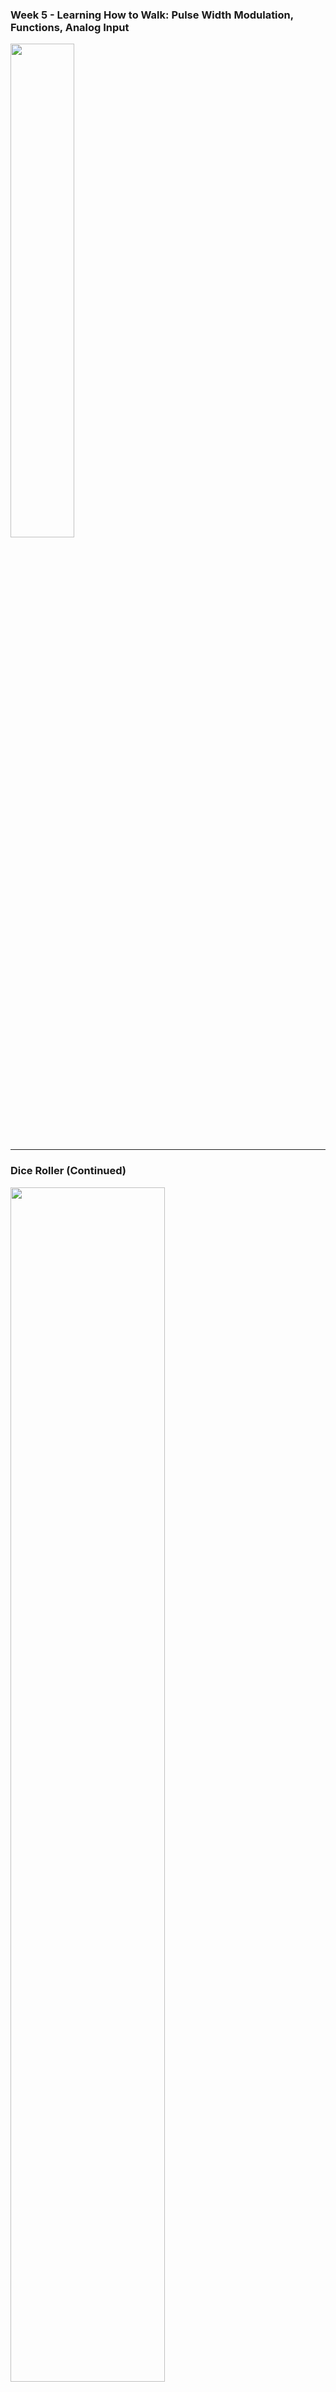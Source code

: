 ### Week 5 - Learning How to Walk: Pulse Width Modulation, Functions, Analog Input
<!-- .slide: class="" style=" height: 80vh" -->  

<div>
<img src="./images/walking.webp" style=" width:45%"></img>
</div>

---

### Dice Roller (Continued)
<!-- .slide: class="" style=" height: 80vh" -->  

<div>
<a href="https://www.tinkercad.com/things/ie93D0rU3rM-dice-roller-starter/editel?returnTo=https%3A%2F%2Fwww.tinkercad.com%2Fdashboard">
<img src="./images/starter.png" width=70% style=""></img>
</a>
</div>

---

### Dice Roller (Continued)
<!-- .slide: class="code_slide" style=" height: 100vh" -->  

<pre>
<code class="c-language data-line-numbers" data-trim data-noescape data-line-numbers="1-8">
// Declare constants
const int led_pin1 = 12;
const int led_pin2 = 11;
const int led_pin3 = 10;
const int led_pin4 = 9;
const int led_pin5 = 8;
const int led_pin6 = 7;

void setup() {

}

void loop() {

}
</code>
</pre>

---

### Dice Roller (Continued)
<!-- .slide: class="code_slide" style=" height: 100vh" -->  

```js [1: 10|11-16|9-17]
// declare constants
const int led_pin1 = 12;
const int led_pin2 = 11;
const int led_pin3 = 10;
const int led_pin4 = 9;
const int led_pin5 = 8;
const int led_pin6 = 7;

void setup() {
    // set led pins as outputs
    pinMode(led_pin1, OUTPUT);
    pinMode(led_pin2, OUTPUT);
    pinMode(led_pin3, OUTPUT);
    pinMode(led_pin4, OUTPUT);
    pinMode(led_pin5, OUTPUT);
    pinMode(led_pin6, OUTPUT);
}

void loop() {

}
```

---

### Dice Roller (Continued)
<!-- .slide: class="code_slide" style=" height: 100vh" -->  

```js [1: 9|9-10]
// declare constants
const int led_pin1 = 12;
const int led_pin2 = 11;
const int led_pin3 = 10;
const int led_pin4 = 9;
const int led_pin5 = 8;
const int led_pin6 = 7;

// declare variables
int dice_roll = 0;

void setup() {
    // set led pins as outputs
    pinMode(led_pin1, OUTPUT);
    pinMode(led_pin2, OUTPUT);
    pinMode(led_pin3, OUTPUT);
    pinMode(led_pin4, OUTPUT);
    pinMode(led_pin5, OUTPUT);
    pinMode(led_pin6, OUTPUT);
}

void loop() {

}
```


---

### Dice Roller (Continued)
<!-- .slide: class="code_slide" style=" height: 100vh" -->  

```js [1: 23|23-24]
// declare constants
const int led_pin1 = 12;
const int led_pin2 = 11;
const int led_pin3 = 10;
const int led_pin4 = 9;
const int led_pin5 = 8;
const int led_pin6 = 7;

// declare variables
int dice_roll = 0;

void setup() {
    // set led pins as outputs
    pinMode(led_pin1, OUTPUT);
    pinMode(led_pin2, OUTPUT);
    pinMode(led_pin3, OUTPUT);
    pinMode(led_pin4, OUTPUT);
    pinMode(led_pin5, OUTPUT);
    pinMode(led_pin6, OUTPUT);
}

void loop() {
    // get a random number each loop
    dice_roll = random(6);
}
```

---

### Dice Roller (Continued)
<!-- .slide: class="code_slide" style=" height: 100vh" -->  

```js [1: 21|21-22]
// declare constants
const int led_pin1 = 12;
const int led_pin2 = 11;
const int led_pin3 = 10;
const int led_pin4 = 9;
const int led_pin5 = 8;
const int led_pin6 = 7;

// declare variables
int dice_roll = 0;

void setup() {
    // set led pins as outputs
    pinMode(led_pin1, OUTPUT);
    pinMode(led_pin2, OUTPUT);
    pinMode(led_pin3, OUTPUT);
    pinMode(led_pin4, OUTPUT);
    pinMode(led_pin5, OUTPUT);
    pinMode(led_pin6, OUTPUT);

    // initialize serial monitor use
    Serial.begin(9600);
}

void loop() {
    // get a random number each loop
    dice_roll = random(6);
}
```


---

### Dice Roller (Continued)
<!-- .slide: class="code_slide" style=" height: 100vh" -->  

```js [1: 29|29-30]
// declare constants
const int led_pin1 = 12;
const int led_pin2 = 11;
const int led_pin3 = 10;
const int led_pin4 = 9;
const int led_pin5 = 8;
const int led_pin6 = 7;

// declare variables
int dice_roll = 0;

void setup() {
    // set led pins as outputs
    pinMode(led_pin1, OUTPUT);
    pinMode(led_pin2, OUTPUT);
    pinMode(led_pin3, OUTPUT);
    pinMode(led_pin4, OUTPUT);
    pinMode(led_pin5, OUTPUT);
    pinMode(led_pin6, OUTPUT);

    // initialize serial monitor use
    Serial.begin(9600);
}

void loop() {
    // get a random number each loop
    dice_roll = random(6);

    // print dice_roll to Serial Monitor
    Serial.println(dice_roll);
}
```

---

### Dice Roller (Continued)
<!-- .slide: class="code_slide" style=" height: 100vh" -->  

```js [1: 32|32-35|36-38|39-41|32-50]
// declare constants
const int led_pin1 = 12;
const int led_pin2 = 11;
const int led_pin3 = 10;
const int led_pin4 = 9;
const int led_pin5 = 8;
const int led_pin6 = 7;

// declare variables
int dice_roll = 0;

void setup() {
    // set led pins as outputs
    pinMode(led_pin1, OUTPUT);
    pinMode(led_pin2, OUTPUT);
    pinMode(led_pin3, OUTPUT);
    pinMode(led_pin4, OUTPUT);
    pinMode(led_pin5, OUTPUT);
    pinMode(led_pin6, OUTPUT);

    // initialize serial monitor use
    Serial.begin(9600);
}

void loop() {
    // get a random number each loop
    dice_roll = random(6);

    // print dice_roll to Serial Monitor
    Serial.println(dice_roll);

    // light up a random LED
    if (dice_roll == 0) {
        digitalWrite(led_pin1, HIGH);
    } 
    else if (dice_roll == 1) {
        digitalWrite(led_pin2, HIGH);
    } 
    else if (dice_roll == 2) {
        digitalWrite(led_pin3, HIGH);
    } 
    else if (dice_roll == 3) {
        digitalWrite(led_pin4, HIGH);
    } 
    else if (dice_roll == 4) {
        digitalWrite(led_pin5, HIGH);
    } 
    else if (dice_roll == 5) {
        digitalWrite(led_pin6, HIGH);
    }

    // add a delay of 1 second
    delay(1000);
}
```

---

### Dice Roller (Continued)
<!-- .slide: class="code_slide" style=" height: 100vh" -->  

```js [1: 55|55-61]
// declare constants
const int led_pin1 = 12;
const int led_pin2 = 11;
const int led_pin3 = 10;
const int led_pin4 = 9;
const int led_pin5 = 8;
const int led_pin6 = 7;

// declare variables
int dice_roll = 0;

void setup() {
    // set led pins as outputs
    pinMode(led_pin1, OUTPUT);
    pinMode(led_pin2, OUTPUT);
    pinMode(led_pin3, OUTPUT);
    pinMode(led_pin4, OUTPUT);
    pinMode(led_pin5, OUTPUT);
    pinMode(led_pin6, OUTPUT);

    // initialize serial monitor use
    Serial.begin(9600);
}

void loop() {
    // get a random number each loop
    dice_roll = random(6);

    // print dice_roll to Serial Monitor
    Serial.println(dice_roll);

    // light up a random LED
    if (dice_roll == 0) {
        digitalWrite(led_pin1, HIGH);
    } 
    else if (dice_roll == 1) {
        digitalWrite(led_pin2, HIGH);
    } 
    else if (dice_roll == 2) {
        digitalWrite(led_pin3, HIGH);
    } 
    else if (dice_roll == 3) {
        digitalWrite(led_pin4, HIGH);
    } 
    else if (dice_roll == 4) {
        digitalWrite(led_pin5, HIGH);
    } 
    else if (dice_roll == 5) {
        digitalWrite(led_pin6, HIGH);
    }

    // add a delay of 1 second
    delay(1000);

    // reset LEDs
    digitalWrite(led_pin1, LOW);
    digitalWrite(led_pin2, LOW);
    digitalWrite(led_pin3, LOW);
    digitalWrite(led_pin4, LOW);
    digitalWrite(led_pin5, LOW);
    digitalWrite(led_pin6, LOW);
}
```


---

### Dice Roller (Continued)
<!-- .slide: class="code_slide" style=" height: 100vh" -->  

```js [1: 9]
// declare constants
const int led_pin1 = 12;
const int led_pin2 = 11;
const int led_pin3 = 10;
const int led_pin4 = 9;
const int led_pin5 = 8;
const int led_pin6 = 7;

const int button_pin = 2;

// declare variables
int dice_roll = 0;

void setup() {
    // set led pins as outputs
    pinMode(led_pin1, OUTPUT);
    pinMode(led_pin2, OUTPUT);
    pinMode(led_pin3, OUTPUT);
    pinMode(led_pin4, OUTPUT);
    pinMode(led_pin5, OUTPUT);
    pinMode(led_pin6, OUTPUT);

    // initialize serial monitor use
    Serial.begin(9600);
}

void loop() {
    // get a random number each loop
    dice_roll = random(6);

    // print dice_roll to Serial Monitor
    Serial.println(dice_roll);

    // light up a random LED
    if (dice_roll == 0) {
        digitalWrite(led_pin1, HIGH);
    } 
    else if (dice_roll == 1) {
        digitalWrite(led_pin2, HIGH);
    } 
    else if (dice_roll == 2) {
        digitalWrite(led_pin3, HIGH);
    } 
    else if (dice_roll == 3) {
        digitalWrite(led_pin4, HIGH);
    } 
    else if (dice_roll == 4) {
        digitalWrite(led_pin5, HIGH);
    } 
    else if (dice_roll == 5) {
        digitalWrite(led_pin6, HIGH);
    }

    // add a delay of 1 second
    delay(1000);

    // reset LEDs
    digitalWrite(led_pin1, LOW);
    digitalWrite(led_pin2, LOW);
    digitalWrite(led_pin3, LOW);
    digitalWrite(led_pin4, LOW);
    digitalWrite(led_pin5, LOW);
    digitalWrite(led_pin6, LOW);
}
```


---

### Dice Roller (Continued)
<!-- .slide: class="code_slide" style=" height: 100vh" -->  

```js [1: 23|23-24]
// declare constants
const int led_pin1 = 12;
const int led_pin2 = 11;
const int led_pin3 = 10;
const int led_pin4 = 9;
const int led_pin5 = 8;
const int led_pin6 = 7;

const int button_pin = 2;

// declare variables
int dice_roll = 0;

void setup() {
    // set led pins as outputs
    pinMode(led_pin1, OUTPUT);
    pinMode(led_pin2, OUTPUT);
    pinMode(led_pin3, OUTPUT);
    pinMode(led_pin4, OUTPUT);
    pinMode(led_pin5, OUTPUT);
    pinMode(led_pin6, OUTPUT);

    // set button pin as input
    pinMode(button_pin, INPUT);

    // initialize serial monitor use
    Serial.begin(9600);
}

void loop() {
    // get a random number each loop
    dice_roll = random(6);

    // print dice_roll to Serial Monitor
    Serial.println(dice_roll);

    // light up a random LED
    if (dice_roll == 0) {
        digitalWrite(led_pin1, HIGH);
    } 
    else if (dice_roll == 1) {
        digitalWrite(led_pin2, HIGH);
    } 
    else if (dice_roll == 2) {
        digitalWrite(led_pin3, HIGH);
    } 
    else if (dice_roll == 3) {
        digitalWrite(led_pin4, HIGH);
    } 
    else if (dice_roll == 4) {
        digitalWrite(led_pin5, HIGH);
    } 
    else if (dice_roll == 5) {
        digitalWrite(led_pin6, HIGH);
    }

    // add a delay of 1 second
    delay(1000);

    // reset LEDs
    digitalWrite(led_pin1, LOW);
    digitalWrite(led_pin2, LOW);
    digitalWrite(led_pin3, LOW);
    digitalWrite(led_pin4, LOW);
    digitalWrite(led_pin5, LOW);
    digitalWrite(led_pin6, LOW);
}
```

---

### Dice Roller (Continued)
<!-- .slide: class="code_slide" style=" height: 100vh" -->  

```js [1: 37-55]
// declare constants
const int led_pin1 = 12;
const int led_pin2 = 11;
const int led_pin3 = 10;
const int led_pin4 = 9;
const int led_pin5 = 8;
const int led_pin6 = 7;

const int button_pin = 2;

// declare variables
int dice_roll = 0;

void setup() {
    // set led pins as outputs
    pinMode(led_pin1, OUTPUT);
    pinMode(led_pin2, OUTPUT);
    pinMode(led_pin3, OUTPUT);
    pinMode(led_pin4, OUTPUT);
    pinMode(led_pin5, OUTPUT);
    pinMode(led_pin6, OUTPUT);

    // set button pin as input
    pinMode(button_pin, INPUT);

    // initialize serial monitor use
    Serial.begin(9600);
}

void loop() {
    // get a random number each loop
    dice_roll = random(6);

    // print dice_roll to Serial Monitor
    Serial.println(dice_roll);

    // light up a random LED
    if (dice_roll == 0) {
        digitalWrite(led_pin1, HIGH);
    } 
    else if (dice_roll == 1) {
        digitalWrite(led_pin2, HIGH);
    } 
    else if (dice_roll == 2) {
        digitalWrite(led_pin3, HIGH);
    } 
    else if (dice_roll == 3) {
        digitalWrite(led_pin4, HIGH);
    } 
    else if (dice_roll == 4) {
        digitalWrite(led_pin5, HIGH);
    } 
    else if (dice_roll == 5) {
        digitalWrite(led_pin6, HIGH);
    }

    // add a delay of 1 second
    delay(1000);

    // reset LEDs
    digitalWrite(led_pin1, LOW);
    digitalWrite(led_pin2, LOW);
    digitalWrite(led_pin3, LOW);
    digitalWrite(led_pin4, LOW);
    digitalWrite(led_pin5, LOW);
    digitalWrite(led_pin6, LOW);
}
```

---

### Dice Roller (Continued)
<!-- .slide: class="code_slide" style=" height: 100vh" -->  

```js [1: 38|38-41|13]
// declare constants
const int led_pin1 = 12;
const int led_pin2 = 11;
const int led_pin3 = 10;
const int led_pin4 = 9;
const int led_pin5 = 8;
const int led_pin6 = 7;

const int button_pin = 2;

// declare variables
int dice_roll = 0;
int picked_led = 0;

void setup() {
    // set led pins as outputs
    pinMode(led_pin1, OUTPUT);
    pinMode(led_pin2, OUTPUT);
    pinMode(led_pin3, OUTPUT);
    pinMode(led_pin4, OUTPUT);
    pinMode(led_pin5, OUTPUT);
    pinMode(led_pin6, OUTPUT);

    // set button pin as input
    pinMode(button_pin, INPUT);

    // initialize serial monitor use
    Serial.begin(9600);
}

void loop() {
    // get a random number each loop
    dice_roll = random(6);

    // print dice_roll to Serial Monitor
    Serial.println(dice_roll);

    // if button is pressed
    if (buttonState == HIGH) {
        picked_led = random(7, 13);
    }

    // add a delay of 1 second
    delay(1000);

    // reset LEDs
    digitalWrite(led_pin1, LOW);
    digitalWrite(led_pin2, LOW);
    digitalWrite(led_pin3, LOW);
    digitalWrite(led_pin4, LOW);
    digitalWrite(led_pin5, LOW);
    digitalWrite(led_pin6, LOW);
}
```


---

### Dice Roller (Continued)
<!-- .slide: class="code_slide" style=" height: 100vh" -->  

```js [1: 37-39|41|41-43|45-51|54|54-57]
// declare constants
const int led_pin1 = 12;
const int led_pin2 = 11;
const int led_pin3 = 10;
const int led_pin4 = 9;
const int led_pin5 = 8;
const int led_pin6 = 7;

const int button_pin = 2;

// declare variables
int dice_roll = 0;

void setup() {
    // set led pins as outputs
    pinMode(led_pin1, OUTPUT);
    pinMode(led_pin2, OUTPUT);
    pinMode(led_pin3, OUTPUT);
    pinMode(led_pin4, OUTPUT);
    pinMode(led_pin5, OUTPUT);
    pinMode(led_pin6, OUTPUT);

    // set button pin as input
    pinMode(button_pin, INPUT);

    // initialize serial monitor use
    Serial.begin(9600);
}

void loop() {
    // get a random number each loop
    dice_roll = random(6);

    // print dice_roll to Serial Monitor
    Serial.println(dice_roll);

    // if button is pressed
    if (buttonState == HIGH) {
        picked_led = random(7, 13);

        // show random selections while pressed
        digitalWrite(picked_led, HIGH);
        delay(40);

        // reset LEDs
        digitalWrite(led_pin2, LOW);
        digitalWrite(led_pin3, LOW);
        digitalWrite(led_pin4, LOW);
        digitalWrite(led_pin5, LOW);
        digitalWrite(led_pin6, LOW);
        digitalWrite(led_pin1, LOW);
    }

    // if button is unpressed
    else {
        digitalWrite(picked_led, HIGH);
    }

    // add a delay of 1 second
    delay(1000);

    // reset LEDs
    digitalWrite(led_pin1, LOW);
    digitalWrite(led_pin2, LOW);
    digitalWrite(led_pin3, LOW);
    digitalWrite(led_pin4, LOW);
    digitalWrite(led_pin5, LOW);
    digitalWrite(led_pin6, LOW);
}
```

---

### Test

<div>
<a href="https://www.tinkercad.com/things/ie93D0rU3rM-dice-roller-starter/editel?returnTo=https%3A%2F%2Fwww.tinkercad.com%2Fdashboard">
<img src="./images/starter.png" width=70% style=""></img>
</a>
</div>

---

### Dot Format

<div>
<img src="./images/dot_format.jpg" width=50% style=""></img>
</div>

---

### Dot Format

<div>
<img src="./images/dot.png" width=50% style=""></img>
</div>

---

### Keeping track of pins

<div>
<img src="./images/labels.png" width=50% style=""></img>
</div>

---

### if (dice_roll == 1)

```js
// lands on 1
if (dice_roll == 0) {
    digitalWrite(6, HIGH);
} 
```

---

### if (dice_roll == 2)

```js
// lands on 2
  else if (dice_roll == 1) {
    digitalWrite(12, HIGH);
    digitalWrite(7, HIGH);
  }
```

---

### if (dice_roll == 5)

```js
// lands on 5
  else if (dice_roll == 4) {
    digitalWrite(12, HIGH);
    digitalWrite(10, HIGH);
    digitalWrite(9, HIGH);
    digitalWrite(7, HIGH);
    digitalWrite(6, HIGH);
  }
```


---
<!-- .slide: class="code_slide" style=" height: 65vh" -->  

```js
  if (dice_roll == 0) {
    digitalWrite(6, HIGH);
  } 
  else if (dice_roll == 1) {
    digitalWrite(12, HIGH);
    digitalWrite(7, HIGH);
  }
  else if (dice_roll == 2) {
    digitalWrite(12, HIGH);
    digitalWrite(7, HIGH);
    digitalWrite(6, HIGH);
  } 
  else if (dice_roll == 3) {
    digitalWrite(12, HIGH);
    digitalWrite(10, HIGH);
    digitalWrite(9, HIGH);
    digitalWrite(7, HIGH);
  } 
  else if (dice_roll == 4) {
    digitalWrite(12, HIGH);
    digitalWrite(10, HIGH);
    digitalWrite(9, HIGH);
    digitalWrite(7, HIGH);
    digitalWrite(6, HIGH);
  } 
  else if (dice_roll == 5) {
    digitalWrite(12, HIGH);
    digitalWrite(11, HIGH);
    digitalWrite(10, HIGH);
    digitalWrite(9, HIGH);
    digitalWrite(8, HIGH);
    digitalWrite(7, HIGH);
  }
```

---

### Functions
<!-- .slide: class="code_slide" style=" height: 65vh" -->  

<iframe width="80%" height="80%" src="https://www.youtube.com/embed/BWZTlfrneD8?si=wmDdk5cXeUT5JheC&amp;controls=0" title="YouTube video player" frameborder="0" allow="accelerometer; autoplay; clipboard-write; encrypted-media; gyroscope; picture-in-picture; web-share" referrerpolicy="strict-origin-when-cross-origin" allowfullscreen></iframe>

---

### Making a custom Function

```js
void display_dice() {
    // this is where I will define how to display number
}
```

---

### void
<!-- .slide: class="" style=" height: 80vh" -->  


<embed style="width: 100%; height: 600px" src="https://docs.arduino.cc/language-reference/en/variables/data-types/void/"></embed>

---

### int function

```js [1: 1-5|11]
int myMultiplyFunction(int x, int y){
    int result;
    result = x * y;
    return result;
}

void loop() {
  int i = 2;
  int j = 3;
  int k;
  k = myMultiplyFunction(i, j); // k now contains 6
  delay(500);
}
```

returns an int

---

### Making a custom Function

```js
void display_dice() {
  if (dice_roll == 0) {
    digitalWrite(6, HIGH);
  } 
  else if (dice_roll == 1) {
    digitalWrite(12, HIGH);
    digitalWrite(7, HIGH);
  }
  else if (dice_roll == 2) {
    digitalWrite(12, HIGH);
    digitalWrite(7, HIGH);
    digitalWrite(6, HIGH);
  } 
  else if (dice_roll == 3) {
    digitalWrite(12, HIGH);
    digitalWrite(10, HIGH);
    digitalWrite(9, HIGH);
    digitalWrite(7, HIGH);
  } 
  else if (dice_roll == 4) {
    digitalWrite(12, HIGH);
    digitalWrite(10, HIGH);
    digitalWrite(9, HIGH);
    digitalWrite(7, HIGH);
    digitalWrite(6, HIGH);
  } 
  else if (dice_roll == 5) {
    digitalWrite(12, HIGH);
    digitalWrite(11, HIGH);
    digitalWrite(10, HIGH);
    digitalWrite(9, HIGH);
    digitalWrite(8, HIGH);
    digitalWrite(7, HIGH);
  }
}
```

---

### Making a custom Function
<!-- .slide: class="code_slide" style=" height: 80vh" -->  

```js
void loop() {
  buttonState = digitalRead(button_pin);

  if (buttonState == HIGH) {
    dice_roll = random(6);

    display_dice();
    delay(40);
    
    digitalWrite(led_pin1, LOW);
    digitalWrite(led_pin2, LOW);
    digitalWrite(led_pin3, LOW);
    digitalWrite(led_pin4, LOW);
    digitalWrite(led_pin5, LOW);
    digitalWrite(led_pin6, LOW);
    digitalWrite(led_pin7, LOW);
  } 
  
  else {
    display_dice();
    Serial.println(dice_roll);
  }
}
```

---

### Making a custom Function
<!-- .slide: class="code_slide" style=" height: 80vh" -->  

```js
void reset() {
  digitalWrite(led_pin1, LOW);
  digitalWrite(led_pin2, LOW);
  digitalWrite(led_pin3, LOW);
  digitalWrite(led_pin4, LOW);
  digitalWrite(led_pin5, LOW);
  digitalWrite(led_pin6, LOW);
  digitalWrite(led_pin7, LOW);
}
```

---

### Making a custom Function
<!-- .slide: class="code_slide" style=" height: 80vh" -->  

```js [1: 10]
void loop() {
  buttonState = digitalRead(button_pin);

  if (buttonState == HIGH) {
    dice_roll = random(6);

    display_dice();
    delay(100);
    
    reset();
  } 
  
  else {
    display_dice();
    Serial.println(dice_roll);
  }
}
```

---

### Test
<!-- .slide: class="code_slide" style=" height: 65vh" -->  

<div>
<a href="https://www.tinkercad.com/things/6UpXFhOhgFT-dice-roller-solution/editel?returnTo=https%3A%2F%2Fwww.tinkercad.com%2Fdashboard%2Fdesigns%2Fcircuits">
<img src="./images/dot.png" width=50% style=""></img>
</a>
</div>
